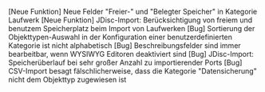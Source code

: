 [Neue Funktion] Neue Felder "Freier-" und "Belegter Speicher" in Kategorie Laufwerk
[Neue Funktion] JDisc-Import: Berücksichtigung von freiem und benutzem Speicherplatz beim Import von Laufwerken
[Bug]           Sortierung der Objekttypen-Auswahl in der Konfiguration einer benutzerdefinierten Kategorie ist nicht alphabetisch
[Bug]           Beschreibungsfelder sind immer bearbeitbar, wenn WYSIWYG Editoren deaktiviert sind
[Bug]           JDisc-Import: Speicherüberlauf bei sehr großer Anzahl zu importierender Ports
[Bug]           CSV-Import besagt fälschlicherweise, dass die Kategorie "Datensicherung" nicht dem Objekttyp zugewiesen ist